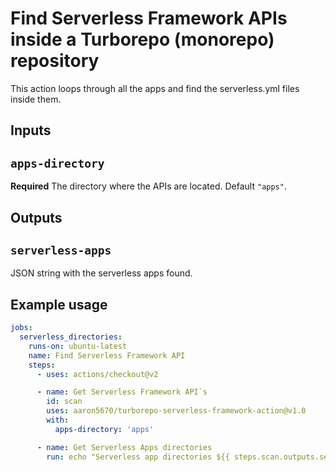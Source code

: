 # Find Serverless Framework APIs inside a Turborepo (monorepo) repository

This action loops through all the apps and find the serverless.yml files inside them.

## Inputs

## `apps-directory`

**Required** The directory where the APIs are located. Default `"apps"`.

## Outputs

## `serverless-apps`

JSON string with the serverless apps found.

## Example usage

```yaml
jobs:
  serverless_directories:
    runs-on: ubuntu-latest
    name: Find Serverless Framework API
    steps:
      - uses: actions/checkout@v2

      - name: Get Serverless Framework API`s
        id: scan
        uses: aaron5670/turborepo-serverless-framework-action@v1.0
        with:
          apps-directory: 'apps'

      - name: Get Serverless Apps directories
        run: echo "Serverless app directories ${{ steps.scan.outputs.serverless-apps }}"
```
